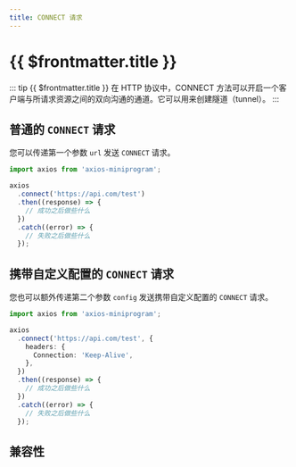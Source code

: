 ```yaml
---
title: CONNECT 请求
---
```


# {{ $frontmatter.title }}

::: tip {{ $frontmatter.title }}
在 HTTP 协议中，CONNECT 方法可以开启一个客户端与所请求资源之间的双向沟通的通道。它可以用来创建隧道（tunnel）。
:::

## 普通的 `CONNECT` 请求

您可以传递第一个参数 `url` 发送 `CONNECT` 请求。

```ts
import axios from 'axios-miniprogram';

axios
  .connect('https://api.com/test')
  .then((response) => {
    // 成功之后做些什么
  })
  .catch((error) => {
    // 失败之后做些什么
  });
```

## 携带自定义配置的 `CONNECT` 请求

您也可以额外传递第二个参数 `config` 发送携带自定义配置的 `CONNECT` 请求。

```ts
import axios from 'axios-miniprogram';

axios
  .connect('https://api.com/test', {
    headers: {
      Connection: 'Keep-Alive',
    },
  })
  .then((response) => {
    // 成功之后做些什么
  })
  .catch((error) => {
    // 失败之后做些什么
  });
```

## 兼容性

<VPCompatibility wx swan='仅 Android 支持' tt='1.0.0' qq />
